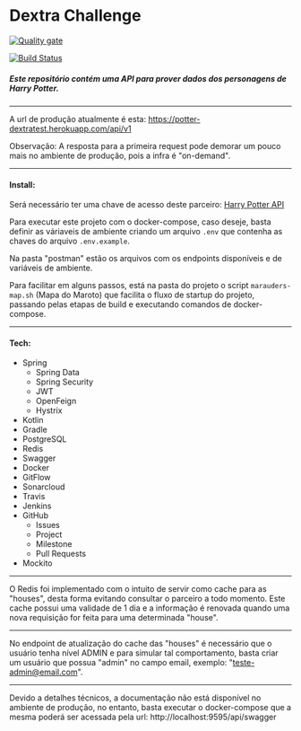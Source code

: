 # Dextra Challenge

[![Quality gate](https://sonarcloud.io/api/project_badges/quality_gate?project=dritoferro_potterdextratest)](https://sonarcloud.io/dashboard?id=dritoferro_potterdextratest)

[![Build Status](https://travis-ci.org/dritoferro/potterdextratest.svg?branch=master)](https://travis-ci.org/dritoferro/potterdextratest)

##### Este repositório contém uma API para prover dados dos personagens de Harry Potter.
***

A url de produção atualmente é esta: https://potter-dextratest.herokuapp.com/api/v1

Observação: A resposta para a primeira request pode demorar um pouco mais no ambiente de produção, pois a infra é "on-demand".  
***
#### Install:
Será necessário ter uma chave de acesso deste parceiro: [Harry Potter API](https://www.potterapi.com/) 

Para executar este projeto com o docker-compose, caso deseje, basta definir as váriaveis de ambiente criando um arquivo `.env` que contenha as chaves do arquivo `.env.example`.

Na pasta "postman" estão os arquivos com os endpoints disponíveis e de variáveis de ambiente.   

Para facilitar em alguns passos, está na pasta do projeto o script `marauders-map.sh` (Mapa do Maroto) que facilita o fluxo de startup do projeto, passando pelas etapas de build e executando comandos de docker-compose.

***

#### Tech:

* Spring
    * Spring Data
    * Spring Security
    * JWT
    * OpenFeign
    * Hystrix
* Kotlin
* Gradle
* PostgreSQL
* Redis
* Swagger
* Docker
* GitFlow
* Sonarcloud
* Travis
* Jenkins
* GitHub
    * Issues
    * Project
    * Milestone
    * Pull Requests
* Mockito

***

O Redis foi implementado com o intuito de servir como cache para as "houses", desta forma evitando consultar o parceiro a todo momento. Este cache possui uma validade de 1 dia e a informação é renovada quando uma nova requisição for feita para uma determinada "house".

***

No endpoint de atualização do cache das "houses" é necessário que o usuário tenha nível ADMIN e para simular tal comportamento, basta criar um usuário que possua "admin" no campo email, exemplo: "teste-admin@email.com". 

***

Devido a detalhes técnicos, a documentação não está disponível no ambiente de produção, no entanto, basta executar o docker-compose que a mesma poderá ser acessada pela url: http://localhost:9595/api/swagger
